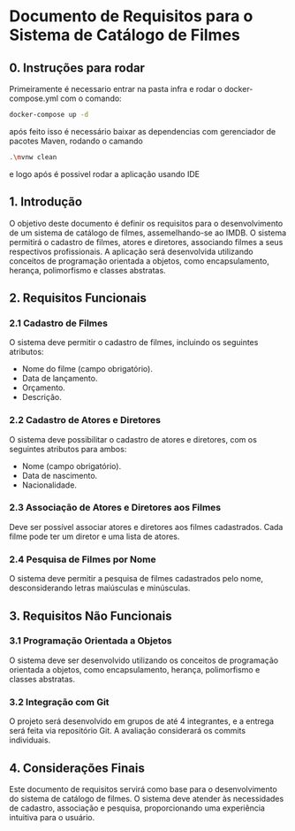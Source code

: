 # Documento de Requisitos para o Sistema de Catálogo de Filmes

## 0. Instruções para rodar

Primeiramente é necessario entrar na pasta infra e rodar o docker-compose.yml com o comando:

```bash
docker-compose up -d
```

após feito isso é necessário baixar as dependencias com gerenciador de pacotes Maven, rodando o camando

```bash
.\mvnw clean
```

e logo após é possivel rodar a aplicação usando IDE 

## 1. Introdução

O objetivo deste documento é definir os requisitos para o desenvolvimento de um sistema de catálogo de filmes, assemelhando-se ao IMDB. O sistema permitirá o cadastro de filmes, atores e diretores, associando filmes a seus respectivos profissionais. A aplicação será desenvolvida utilizando conceitos de programação orientada a objetos, como encapsulamento, herança, polimorfismo e classes abstratas.

## 2. Requisitos Funcionais

### 2.1 Cadastro de Filmes

O sistema deve permitir o cadastro de filmes, incluindo os seguintes atributos:

- Nome do filme (campo obrigatório).
- Data de lançamento.
- Orçamento.
- Descrição.

### 2.2 Cadastro de Atores e Diretores

O sistema deve possibilitar o cadastro de atores e diretores, com os seguintes atributos para ambos:

- Nome (campo obrigatório).
- Data de nascimento.
- Nacionalidade.

### 2.3 Associação de Atores e Diretores aos Filmes

Deve ser possível associar atores e diretores aos filmes cadastrados. Cada filme pode ter um diretor e uma lista de atores.

### 2.4 Pesquisa de Filmes por Nome

O sistema deve permitir a pesquisa de filmes cadastrados pelo nome, desconsiderando letras maiúsculas e minúsculas.

## 3. Requisitos Não Funcionais

### 3.1 Programação Orientada a Objetos

O sistema deve ser desenvolvido utilizando os conceitos de programação orientada a objetos, como encapsulamento, herança, polimorfismo e classes abstratas.

### 3.2 Integração com Git

O projeto será desenvolvido em grupos de até 4 integrantes, e a entrega será feita via repositório Git. A avaliação considerará os commits individuais.

## 4. Considerações Finais

Este documento de requisitos servirá como base para o desenvolvimento do sistema de catálogo de filmes. O sistema deve atender às necessidades de cadastro, associação e pesquisa, proporcionando uma experiência intuitiva para o usuário.
